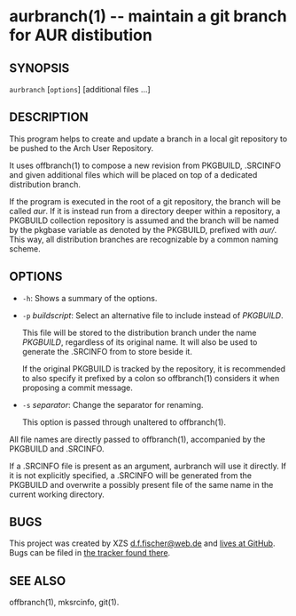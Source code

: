 aurbranch(1) -- maintain a git branch for AUR distibution
=========================================================

## SYNOPSIS

`aurbranch` [`options`] [additional files ...]


## DESCRIPTION

This program helps to create and update a branch in a local git repository to be pushed to the Arch User Repository.

It uses offbranch(1) to compose a new revision from PKGBUILD, .SRCINFO and given additional files which will be placed on top of a dedicated distribution branch.

If the program is executed in the root of a git repository, the branch will be called _aur_. If it is instead run from a directory deeper within a repository, a PKGBUILD collection repository is assumed and the branch will be named by the pkgbase variable as denoted by the PKGBUILD, prefixed with _aur/_. This way, all distribution branches are recognizable by a common naming scheme.


## OPTIONS

  - `-h`:
    Shows a summary of the options.

  - `-p` _buildscript_:
    Select an alternative file to include instead of _PKGBUILD_.

    This file will be stored to the distribution branch under the name _PKGBUILD_, regardless of its original name. It will also be used to generate the .SRCINFO from to store beside it.

    If the original PKGBUILD is tracked by the repository, it is recommended to also specify it prefixed by a colon so offbranch(1) considers it when proposing a commit message.

  - `-s` _separator_:
    Change the separator for renaming.

    This option is passed through unaltered to offbranch(1).

All file names are directly passed to offbranch(1), accompanied by the PKGBUILD and .SRCINFO.

If a .SRCINFO file is present as an argument, aurbranch will use it directly. If it is not explicitly specified, a .SRCINFO will be generated from the PKGBUILD and overwrite a possibly present file of the same name in the current working directory.


## BUGS

This project was created by XZS <d.f.fischer@web.de> and [lives at GitHub](http://github.com/dffischer/makepkg-expanded). Bugs can be filed in [the tracker found there](http://github.com/dffischer/makepkg-expanded/issues).


## SEE ALSO

offbranch(1), mksrcinfo, git(1).
